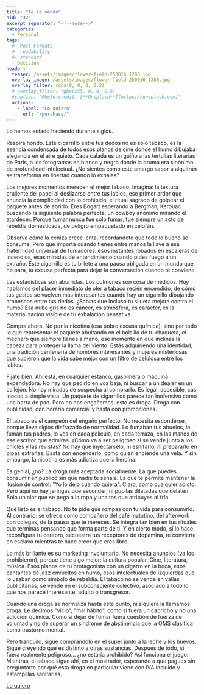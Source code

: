 ```yaml
---
title: "Te lo vendo"
nid: "32"
excerpt_separator: "<!--more-->"
categories:
  - Personal
tags:
  #- Post Formats
  #- readability
  #- standard
  - Decisión
header:
  teaser: /assets/images/flower-field-250016_1280.jpg
  overlay_image: /assets/images/flower-field-250016_1280.jpg
  overlay_filter: rgba(0, 0, 0, 0.2)
  # overlay_filter: rgba(255, 0, 0, 0.5)
  #caption: "Photo credit: [**Unsplash**](https://unsplash.com)"
  actions:
    - label: "Lo quiero"
      url: "/purchase/"
---
```


Lo hemos estado haciendo durante siglos.

<!--more-->
Respira hondo. Este cigarrillo entre tus dedos no es solo tabaco, es la esencia condensada de todos esos planos de cine donde el humo dibujaba elegancia en el aire quieto. Cada calada es un guiño a las tertulias literarias de París, a los fotogramas en blanco y negro donde la bruma era sinónimo de profundidad intelectual. ¿No sientes cómo este amargo sabor a alquitrán se transforma en libertad cuando lo exhalas?

Los mejores momentos merecen el mejor tabaco. Imagina: la textura crujiente del papel al deslizarse entre tus labios, ese primer ardor que anuncia la complicidad con lo prohibido, el ritual sagrado de golpear el paquete antes de abrirlo. Eres Bogart esperando a Bergman, Kerouac buscando la siguiente palabra perfecta, un cowboy anónimo mirando el atardecer. Porque fumar nunca fue solo fumar; fue siempre un acto de rebeldía domesticada, de peligro empaquetado en celofán.

Observa cómo la ceniza crece lenta, recordándote que todo lo bueno se consume. Pero qué importa cuando tienes entre manos la llave a esa fraternidad universal de fumadores: esos instantes robados en escaleras de incendios, esas miradas de entendimiento cuando pides fuego a un extraño. Este cigarrillo es tu billete a una pausa obligada en un mundo que no para, tu excusa perfecta para dejar la conversación cuando te conviene.

Las estadísticas son aburridas. Los pulmones son cosa de médicos. Hoy hablamos del placer inmediato de oler a tabaco recién encendido, de cómo tus gestos se vuelven más interesantes cuando hay un cigarrillo dibujando arabescos entre tus dedos. ¿Sabías que incluso tu silueta mejora contra el humo? Esa nube gris no es cáncer, es atmósfera, es carácter, es la materialización visible de tu exhalación pensativa.

Compra ahora. No por la nicotina (esa pobre excusa química), sino por todo lo que representa: el paquete abultando en el bolsillo de tu chaqueta, el mechero que siempre tienes a mano, ese momento en que inclinas la cabeza para proteger la llama del viento. Estás adquiriendo una identidad, una tradición centenaria de hombres interesantes y mujeres misteriosas que supieron que la vida sabe mejor con un filtro de celulosa entre los labios.

Fíjate bien. Ahí está, en cualquier estanco, gasolinera o máquina expendedora. No hay que pedirlo en voz baja, ni buscar a un dealer en un callejón. No hay miradas de sospecha al comprarlo. Es legal, accesible, casi inocuo a simple vista. Un paquete de cigarrillos parece tan inofensivo como una barra de pan. Pero no nos engañemos: esto es droga. Droga con publicidad, con horario comercial y hasta con promociones.

El tabaco es el campeón del engaño perfecto. No necesita esconderse, porque lleva siglos disfrazado de normalidad. Lo fumaban tus abuelos, lo fuman tus padres, lo ves en cada película, en cada terraza, en las manos de ese escritor que admiras. ¿Cómo va a ser peligroso si se vende junto a los chicles y las revistas? No hay que inyectárselo, ni esnifarlo, ni prepararlo en pipas extrañas. Basta con encenderlo, como quien enciende una vela. Y sin embargo, la nicotina es más adictiva que la heroína.

Es genial, ¿no? La droga más aceptada socialmente. La que puedes consumir en público sin que nadie te señale. La que te permite mantener la ilusión de control: "Yo lo dejo cuando quiera". Claro, como cualquier adicto. Pero aquí no hay jeringas que esconder, ni pupilas dilatadas que delaten. Solo un olor que se pega a la ropa y una tos que atribuyes al frío.

Qué listo es el tabaco. No te pide que rompas con tu vida para consumirlo. Al contrario: se ofrece como compañero del café matutino, del afterwork con colegas, de la pausa que te mereces. Se integra tan bien en tus rituales que terminas pensando que forma parte de ti. Y en cierto modo, sí lo hace: reconfigura tu cerebro, secuestra tus receptores de dopamina, te convierte en esclavo mientras te hace creer que eres libre.

Lo más brillante es su marketing involuntario. No necesita anuncios (ya los prohibieron), porque tiene algo mejor: la cultura popular. Cine, literatura, música. Esos planos de tu protagonista con un cigarro en la boca, esos cantantes de jazz envueltos en humo, esos intelectuales de izquierdas que lo usaban como símbolo de rebeldía. El tabaco no se vende en vallas publicitarias; se vende en el subconsciente colectivo, asociado a todo lo que nos parece interesante, adulto o transgresor.

Cuando una droga se normaliza hasta este punto, ni siquiera la llamamos droga. Le decimos "vicio", "mal hábito", como si fuera un capricho y no una adicción química. Como si dejar de fumar fuera cuestión de fuerza de voluntad y no de superar un síndrome de abstinencia que la OMS clasifica como trastorno mental.

Pero tranquilo, sigue comprándolo en el súper junto a la leche y los huevos. Sigue creyendo que es distinto a otras sustancias. Después de todo, si fuera realmente peligroso... ¿no estaría prohibido? Así funciona el juego. Mientras, el tabaco sigue ahí, en el mostrador, esperando a que pagues sin preguntarte por qué esta droga en particular viene con IVA incluido y estampillas sanitarias.

[Lo quiero](../../purchase/)


